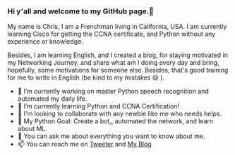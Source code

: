 ### Hi y'all and welcome to my GitHub page.👋

My name is Chris, I am a Frenchman living in California, USA. 
I am currently learning Cisco for getting the CCNA certificate, and Python without any experience or knowledge.

Besides, I am learning English, and I created a blog, for staying motivated in my Networking Journey, and share what am I doing every day and bring, hopefully, some motivations for someone else.
Besides, that's good training for me to write in English (be kind to my mistakes 😃 ).

- 🔭 I’m currently working on master Python speech recognition and automated my daily life.
- 🌱 I’m currently learning Python and CCNA Certification!
- 👯 I'm looking to collaborate with any newbie like me who needs helps.
- 🤔 My Python Goal: Create a bot,, automated the network, and learn about ML.
- 💬 You can ask me about everything you want to know about me.
- 📫 You can reach me on [Tweeter](https://twitter.com/DedmanRollet) and [My Blog](https://christechjourney.wordpress.com)

